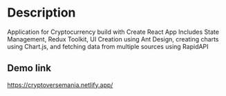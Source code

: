 # Description
Application for Cryptocurrency build with Create React App 
Includes State Management, Redux Toolkit, UI Creation using Ant Design, creating charts using Chart.js, and fetching data from multiple sources using RapidAPI 

## Demo link
https://cryptoversemania.netlify.app/

